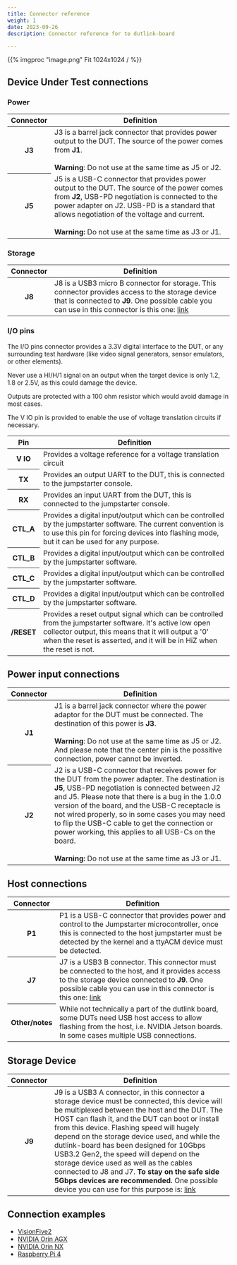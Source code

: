 ```yaml
---
title: Connector reference
weight: 1
date: 2023-09-26
description: Connector reference for te dutlink-board

---
```


{{% imgproc "image.png" Fit 1024x1024 / %}}

## Device Under Test connections
### Power
<table class="table">
  <thead>
    <tr>
      <th scope="col">Connector</th>
      <th scope="col">Definition</th>
    </tr>
  </thead>
  <tbody>
   <tr>
      <th scope="row">J3</th>
      <td>J3 is a barrel jack connector that provides power output to the DUT. The source
            of the power comes from <b>J1</b>.<br/><br/>
        <b>Warning</b>: Do not use at the same time as J5 or J2.</td>
    </tr>
    <tr>
      <th scope="row">J5</th>
      <td>J5 is a USB-C connector that provides power output to the DUT. The source of the
power comes from <b>J2</b>, USB-PD negotiation is connected to the power adapter on J2. USB-PD is a standard that allows negotiation of the voltage and current. <br/><br/>
       <b>Warning:</b> Do not use at the same time as J3 or J1.</td>
    </tr>
  </tbody>
</table>

### Storage
<table class="table">
  <thead>
    <tr>
      <th scope="col">Connector</th>
      <th scope="col">Definition</th>
    </tr>
  </thead>
  <tbody>
   <tr>
      <th scope="row">J8</th>
      <td>J8 is a USB3 micro B connector for storage. This connector provides access to
          the storage device that is connected to <b>J9</b>.
            One possible cable you can use in this connector is this one: <a href="https://www.amazon.com/CableCreation-External-Compatible-Galaxy-Camera/dp/B074V3GD2S/">link</a></td>
    </tr>
  </tbody>
</table>

### I/O pins
The I/O pins connector provides a 3.3V digital interface to the DUT, or any surrounding
test hardware (like video signal generators, sensor emulators, or other elements).

Never use a HI/H/1 signal on an output when the target device is only 1.2, 1.8 or 2.5V, as this could damage the device.

Outputs are protected with a 100 ohm resistor which would avoid damage in most cases.

The V IO pin is provided to enable the use of voltage translation circuits if necessary.


<table class="table">
  <thead>
    <tr>
      <th scope="col">Pin</th>
      <th scope="col">Definition</th>
    </tr>
  </thead>
  <tbody>
    <tr>
      <th scope="row">V IO</th>
      <td>Provides a voltage reference for a voltage translation circuit</td>
    </tr>
    <tr>
      <th scope="row">TX</th>
      <td>Provides an output UART to the DUT, this is connected to the jumpstarter console.</td>
    </tr>
    <tr>
      <th scope="row">RX</th>
      <td>Provides an input UART from the DUT, this is connected to the jumpstarter console.</td>
    </tr>
    <tr>
      <th scope="row">CTL_A</th>
      <td>Provides a digital input/output which can be controlled by the jumpstarter software.
          The current convention is to use this pin for forcing devices into flashing mode,
          but it can be used for any purpose.</td>
    </tr>
    <tr>
      <th scope="row">CTL_B</th>
      <td>Provides a digital input/output which can be controlled by the jumpstarter software.</td>
    </tr>
    <tr>
      <th scope="row">CTL_C</th>
      <td>Provides a digital input/output which can be controlled by the jumpstarter software.</td>
    </tr>
    <tr>
      <th scope="row">CTL_D</th>
      <td>Provides a digital input/output which can be controlled by the jumpstarter software.</td>
    </tr>
    <tr>
      <th scope="row">/RESET</th>
      <td>Provides a reset output signal which can be controlled from the jumpstarter
              software. It's active low open collector output, this means that it will output
              a '0' when the reset is asserted, and it will be in HiZ when the reset is not.</td>
    </tr>
  </tbody>
</table>

## Power input connections
<table class="table">
  <thead>
    <tr>
      <th scope="col">Connector</th>
      <th scope="col">Definition</th>
    </tr>
  </thead>
  <tbody>
   <tr>
      <th scope="row">J1</th>
      <td>J1 is a barrel jack connector where the power adaptor for the DUT must be connected. The
            destination of this power is <b>J3</b>.<br/><br/>
        <b>Warning</b>: Do not use at the same time as J5 or J2. And please note that the center
                        pin is the possitive connection, power cannot be inverted.</td>
    </tr>
    <tr>
      <th scope="row">J2</th>
      <td>J2 is a USB-C connector that receives power for the DUT from the power adapter. The
      destination is <b>J5</b>, USB-PD negotiation is connected between J2 and J5. Please note that
      there is a bug in the 1.0.0 version of the board, and the USB-C receptacle is not wired
        properly, so in some cases you may need to flip the USB-C cable to get the connection or
        power working, this applies to all USB-Cs on the board.<br/><br/>
       <b>Warning:</b> Do not use at the same time as J3 or J1.</td>
    </tr>
  </tbody>
</table>

## Host connections
<table class="table">
  <thead>
    <tr>
      <th scope="col">Connector</th>
      <th scope="col">Definition</th>
    </tr>
  </thead>
  <tbody>
   <tr>
      <th scope="row">P1</th>
      <td>P1 is a USB-C connector that provides power and control to the Jumpstarter microcontroller,
      once this is connected to the host jumpstarter must be detected by the kernel and a ttyACM device
      must be detected.</td>
    </tr>
    <tr>
      <th scope="row">J7</th>
      <td>J7 is a USB3 B connector. This connector must be connected to the host, and it provides
      access to the storage device connected to <b>J9</b>. One possible cable you can use in this
        connector is this one: <a href="https://www.amazon.com/AkoaDa-Durable-Compatible-Printers-External/dp/B08HRSP9NY">link</a></td>
    </tr>
    <tr>
      <th scope="row">Other/notes</th>
      <td>While not technically a part of the dutlink board, some DUTs need USB host
          access to allow flashing from the host, i.e. NVIDIA Jetson boards. In some
          cases multiple USB connections.</a></td>
    </tr>
  </tbody>
</table>

## Storage Device
<table class="table">
  <thead>
    <tr>
      <th scope="col">Connector</th>
      <th scope="col">Definition</th>
    </tr>
  </thead>
  <tbody>
   <tr>
      <th scope="row">J9</th>
      <td>J9 is a USB3 A connector, in this connector a storage device must be connected,
          this device will be multiplexed between the host and the DUT. The HOST can flash
          it, and the DUT can boot or install from this device.
          Flashing speed will hugely depend on the storage device used, and while the
          dutlink-board has been designed for 10Gbps USB3.2 Gen2, the speed will
            depend on the storage device used as well as the cables connected to J8 and J7.
          <b>To stay on the safe side 5Gbps devices are recommended.</b> One possible device
          you can use for this purpose is: <a href="https://www.amazon.com/SanDisk-128GB-Extreme-Solid-State/dp/B08GYM5F8G">link</a>
      </td>
    </tr>
  </tbody>
</table>

## Connection examples
* [VisionFive2](../visionfive2/)
* [NVIDIA Orin AGX](../orin-agx/)
* [NVIDIA Orin NX](../orin-nx/)
* [Raspberry Pi 4](../rpi4/)
